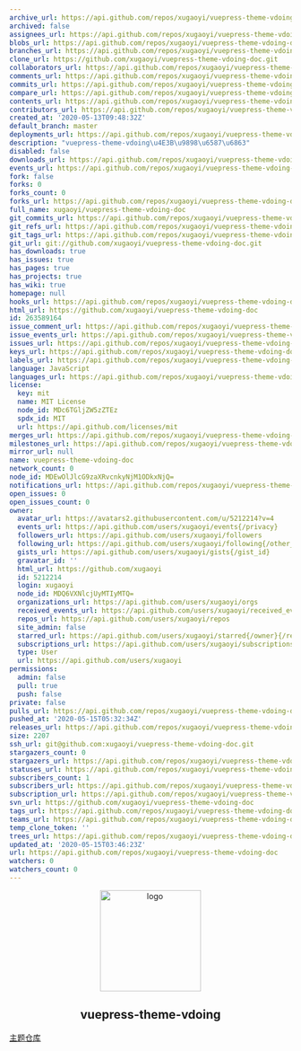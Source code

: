 ```yaml
---
archive_url: https://api.github.com/repos/xugaoyi/vuepress-theme-vdoing-doc/{archive_format}{/ref}
archived: false
assignees_url: https://api.github.com/repos/xugaoyi/vuepress-theme-vdoing-doc/assignees{/user}
blobs_url: https://api.github.com/repos/xugaoyi/vuepress-theme-vdoing-doc/git/blobs{/sha}
branches_url: https://api.github.com/repos/xugaoyi/vuepress-theme-vdoing-doc/branches{/branch}
clone_url: https://github.com/xugaoyi/vuepress-theme-vdoing-doc.git
collaborators_url: https://api.github.com/repos/xugaoyi/vuepress-theme-vdoing-doc/collaborators{/collaborator}
comments_url: https://api.github.com/repos/xugaoyi/vuepress-theme-vdoing-doc/comments{/number}
commits_url: https://api.github.com/repos/xugaoyi/vuepress-theme-vdoing-doc/commits{/sha}
compare_url: https://api.github.com/repos/xugaoyi/vuepress-theme-vdoing-doc/compare/{base}...{head}
contents_url: https://api.github.com/repos/xugaoyi/vuepress-theme-vdoing-doc/contents/{+path}
contributors_url: https://api.github.com/repos/xugaoyi/vuepress-theme-vdoing-doc/contributors
created_at: '2020-05-13T09:48:32Z'
default_branch: master
deployments_url: https://api.github.com/repos/xugaoyi/vuepress-theme-vdoing-doc/deployments
description: "vuepress-theme-vdoing\u4E3B\u9898\u6587\u6863"
disabled: false
downloads_url: https://api.github.com/repos/xugaoyi/vuepress-theme-vdoing-doc/downloads
events_url: https://api.github.com/repos/xugaoyi/vuepress-theme-vdoing-doc/events
fork: false
forks: 0
forks_count: 0
forks_url: https://api.github.com/repos/xugaoyi/vuepress-theme-vdoing-doc/forks
full_name: xugaoyi/vuepress-theme-vdoing-doc
git_commits_url: https://api.github.com/repos/xugaoyi/vuepress-theme-vdoing-doc/git/commits{/sha}
git_refs_url: https://api.github.com/repos/xugaoyi/vuepress-theme-vdoing-doc/git/refs{/sha}
git_tags_url: https://api.github.com/repos/xugaoyi/vuepress-theme-vdoing-doc/git/tags{/sha}
git_url: git://github.com/xugaoyi/vuepress-theme-vdoing-doc.git
has_downloads: true
has_issues: true
has_pages: true
has_projects: true
has_wiki: true
homepage: null
hooks_url: https://api.github.com/repos/xugaoyi/vuepress-theme-vdoing-doc/hooks
html_url: https://github.com/xugaoyi/vuepress-theme-vdoing-doc
id: 263589164
issue_comment_url: https://api.github.com/repos/xugaoyi/vuepress-theme-vdoing-doc/issues/comments{/number}
issue_events_url: https://api.github.com/repos/xugaoyi/vuepress-theme-vdoing-doc/issues/events{/number}
issues_url: https://api.github.com/repos/xugaoyi/vuepress-theme-vdoing-doc/issues{/number}
keys_url: https://api.github.com/repos/xugaoyi/vuepress-theme-vdoing-doc/keys{/key_id}
labels_url: https://api.github.com/repos/xugaoyi/vuepress-theme-vdoing-doc/labels{/name}
language: JavaScript
languages_url: https://api.github.com/repos/xugaoyi/vuepress-theme-vdoing-doc/languages
license:
  key: mit
  name: MIT License
  node_id: MDc6TGljZW5zZTEz
  spdx_id: MIT
  url: https://api.github.com/licenses/mit
merges_url: https://api.github.com/repos/xugaoyi/vuepress-theme-vdoing-doc/merges
milestones_url: https://api.github.com/repos/xugaoyi/vuepress-theme-vdoing-doc/milestones{/number}
mirror_url: null
name: vuepress-theme-vdoing-doc
network_count: 0
node_id: MDEwOlJlcG9zaXRvcnkyNjM1ODkxNjQ=
notifications_url: https://api.github.com/repos/xugaoyi/vuepress-theme-vdoing-doc/notifications{?since,all,participating}
open_issues: 0
open_issues_count: 0
owner:
  avatar_url: https://avatars2.githubusercontent.com/u/5212214?v=4
  events_url: https://api.github.com/users/xugaoyi/events{/privacy}
  followers_url: https://api.github.com/users/xugaoyi/followers
  following_url: https://api.github.com/users/xugaoyi/following{/other_user}
  gists_url: https://api.github.com/users/xugaoyi/gists{/gist_id}
  gravatar_id: ''
  html_url: https://github.com/xugaoyi
  id: 5212214
  login: xugaoyi
  node_id: MDQ6VXNlcjUyMTIyMTQ=
  organizations_url: https://api.github.com/users/xugaoyi/orgs
  received_events_url: https://api.github.com/users/xugaoyi/received_events
  repos_url: https://api.github.com/users/xugaoyi/repos
  site_admin: false
  starred_url: https://api.github.com/users/xugaoyi/starred{/owner}{/repo}
  subscriptions_url: https://api.github.com/users/xugaoyi/subscriptions
  type: User
  url: https://api.github.com/users/xugaoyi
permissions:
  admin: false
  pull: true
  push: false
private: false
pulls_url: https://api.github.com/repos/xugaoyi/vuepress-theme-vdoing-doc/pulls{/number}
pushed_at: '2020-05-15T05:32:34Z'
releases_url: https://api.github.com/repos/xugaoyi/vuepress-theme-vdoing-doc/releases{/id}
size: 2207
ssh_url: git@github.com:xugaoyi/vuepress-theme-vdoing-doc.git
stargazers_count: 0
stargazers_url: https://api.github.com/repos/xugaoyi/vuepress-theme-vdoing-doc/stargazers
statuses_url: https://api.github.com/repos/xugaoyi/vuepress-theme-vdoing-doc/statuses/{sha}
subscribers_count: 1
subscribers_url: https://api.github.com/repos/xugaoyi/vuepress-theme-vdoing-doc/subscribers
subscription_url: https://api.github.com/repos/xugaoyi/vuepress-theme-vdoing-doc/subscription
svn_url: https://github.com/xugaoyi/vuepress-theme-vdoing-doc
tags_url: https://api.github.com/repos/xugaoyi/vuepress-theme-vdoing-doc/tags
teams_url: https://api.github.com/repos/xugaoyi/vuepress-theme-vdoing-doc/teams
temp_clone_token: ''
trees_url: https://api.github.com/repos/xugaoyi/vuepress-theme-vdoing-doc/git/trees{/sha}
updated_at: '2020-05-15T03:46:23Z'
url: https://api.github.com/repos/xugaoyi/vuepress-theme-vdoing-doc
watchers: 0
watchers_count: 0
---
```


<p align="center"><a href="https://xugaoyi.com/" target="_blank" rel="noopener noreferrer"><img width="180" src="https://cdn.jsdelivr.net/gh/xugaoyi/image_store/blog/20200409124835.png" alt="logo"></a></p>


<h2 align="center">vuepress-theme-vdoing</h2>

[主题仓库](https://github.com/xugaoyi/vuepress-theme-vdoing)
